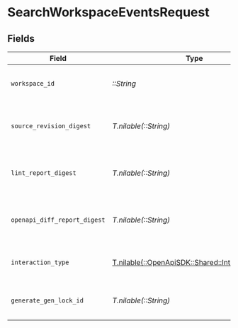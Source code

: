 # SearchWorkspaceEventsRequest


## Fields

| Field                                                                                      | Type                                                                                       | Required                                                                                   | Description                                                                                |
| ------------------------------------------------------------------------------------------ | ------------------------------------------------------------------------------------------ | ------------------------------------------------------------------------------------------ | ------------------------------------------------------------------------------------------ |
| `workspace_id`                                                                             | *::String*                                                                                 | :heavy_check_mark:                                                                         | Unique identifier of the workspace.                                                        |
| `source_revision_digest`                                                                   | *T.nilable(::String)*                                                                      | :heavy_minus_sign:                                                                         | Unique identifier of the source revision digest.                                           |
| `lint_report_digest`                                                                       | *T.nilable(::String)*                                                                      | :heavy_minus_sign:                                                                         | Unique identifier of the lint report digest.                                               |
| `openapi_diff_report_digest`                                                               | *T.nilable(::String)*                                                                      | :heavy_minus_sign:                                                                         | Unique identifier of the openapi diff report digest.                                       |
| `interaction_type`                                                                         | [T.nilable(::OpenApiSDK::Shared::InteractionType)](../../models/shared/interactiontype.md) | :heavy_minus_sign:                                                                         | Specified interaction type for events.                                                     |
| `generate_gen_lock_id`                                                                     | *T.nilable(::String)*                                                                      | :heavy_minus_sign:                                                                         | A specific gen lock ID for the events.                                                     |